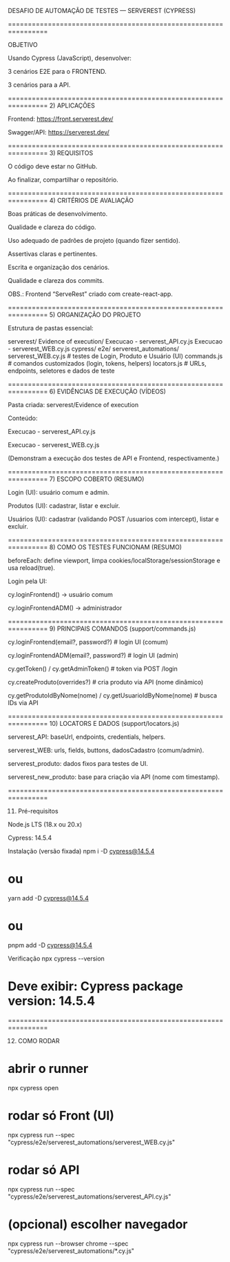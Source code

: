 DESAFIO DE AUTOMAÇÃO DE TESTES — SERVEREST (CYPRESS)


================================================================

OBJETIVO

Usando Cypress (JavaScript), desenvolver:

3 cenários E2E para o FRONTEND.

3 cenários para a API.

================================================================
2) APLICAÇÕES

Frontend: https://front.serverest.dev/

Swagger/API: https://serverest.dev/

================================================================
3) REQUISITOS

O código deve estar no GitHub.

Ao finalizar, compartilhar o repositório.

================================================================
4) CRITÉRIOS DE AVALIAÇÃO

Boas práticas de desenvolvimento.

Qualidade e clareza do código.

Uso adequado de padrões de projeto (quando fizer sentido).

Assertivas claras e pertinentes.

Escrita e organização dos cenários.

Qualidade e clareza dos commits.

OBS.: Frontend “ServeRest” criado com create-react-app.

================================================================
5) ORGANIZAÇÃO DO PROJETO

Estrutura de pastas essencial:

serverest/
Evidence of execution/
Execucao - serverest_API.cy.js
Execucao - serverest_WEB.cy.js
cypress/
e2e/
serverest_automations/
serverest_WEB.cy.js # testes de Login, Produto e Usuário (UI)
commands.js # comandos customizados (login, tokens, helpers)
locators.js # URLs, endpoints, seletores e dados de teste

================================================================
6) EVIDÊNCIAS DE EXECUÇÃO (VÍDEOS)

Pasta criada: serverest/Evidence of execution

Conteúdo:

Execucao - serverest_API.cy.js

Execucao - serverest_WEB.cy.js

(Demonstram a execução dos testes de API e Frontend, respectivamente.)

================================================================
7) ESCOPO COBERTO (RESUMO)

Login (UI): usuário comum e admin.

Produtos (UI): cadastrar, listar e excluir.

Usuários (UI): cadastrar (validando POST /usuarios com intercept), listar e excluir.

================================================================
8) COMO OS TESTES FUNCIONAM (RESUMO)

beforeEach: define viewport, limpa cookies/localStorage/sessionStorage e usa reload(true).

Login pela UI:

cy.loginFrontend() -> usuário comum

cy.loginFrontendADM() -> administrador


================================================================
9) PRINCIPAIS COMANDOS (support/commands.js)

cy.loginFrontend(email?, password?) # login UI (comum)

cy.loginFrontendADM(email?, password?) # login UI (admin)

cy.getToken() / cy.getAdminToken() # token via POST /login

cy.createProduto(overrides?) # cria produto via API (nome dinâmico)

cy.getProdutoIdByNome(nome) / cy.getUsuarioIdByNome(nome) # busca IDs via API

================================================================
10) LOCATORS E DADOS (support/locators.js)

serverest_API: baseUrl, endpoints, credentials, helpers.

serverest_WEB: urls, fields, buttons, dadosCadastro (comum/admin).

serverest_produto: dados fixos para testes de UI.

serverest_new_produto: base para criação via API (nome com timestamp).

================================================================

11) Pré-requisitos

Node.js LTS (18.x ou 20.x)

Cypress: 14.5.4

Instalação (versão fixada)
npm i -D cypress@14.5.4
# ou
yarn add -D cypress@14.5.4
# ou
pnpm add -D cypress@14.5.4

Verificação
npx cypress --version
# Deve exibir: Cypress package version: 14.5.4

================================================================

12) COMO RODAR

# abrir o runner
npx cypress open

# rodar só Front (UI)
npx cypress run --spec "cypress/e2e/serverest_automations/serverest_WEB.cy.js"

# rodar só API
npx cypress run --spec "cypress/e2e/serverest_automations/serverest_API.cy.js"

# (opcional) escolher navegador
npx cypress run --browser chrome --spec "cypress/e2e/serverest_automations/*.cy.js"
